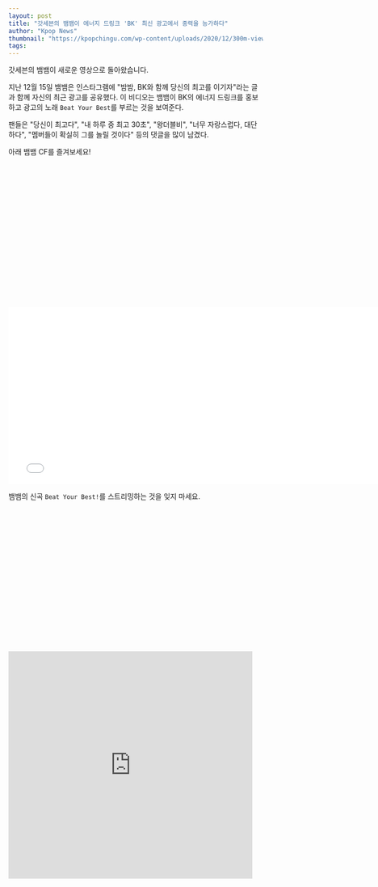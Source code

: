 ```yaml
---
layout: post
title: "갓세븐의 뱀뱀이 에너지 드링크 'BK' 최신 광고에서 중력을 능가하다"
author: "Kpop News"
thumbnail: "https://kpopchingu.com/wp-content/uploads/2020/12/300m-views-3-2-890x512.png"
tags: 
---
```



갓세븐의 뱀뱀이 새로운 영상으로 돌아왔습니다.

지난 12월 15일 뱀뱀은 인스타그램에 "밤밤, BK와 함께 당신의 최고를 이기자"라는 글과 함께 자신의 최근 광고를 공유했다. 이 비디오는 뱀뱀이 BK의 에너지 드링크를 홍보하고 광고의 노래 `Beat Your Best`를 부르는 것을 보여준다.

팬들은 "당신이 최고다", "내 하루 중 최고 30초", "왕더블비", "너무 자랑스럽다, 대단하다", "멤버들이 확실히 그를 놀릴 것이다" 등의 댓글을 많이 남겼다.

아래 뱀뱀 CF를 즐겨보세요!


<div class="video_wrapper" style="padding-top: 56.25%;">
    <iframe width="760" height="350" frameborder="0" allow="accelerometer; autoplay; clipboard-write; encrypted-media; gyroscope; picture-in-picture" allowfullscreen="" class="lazyload" src="null"></iframe>
</div>


뱀뱀의 신곡 `Beat Your Best!`를 스트리밍하는 것을 잊지 마세요.


<div class="video_wrapper" style="padding-top: 56.25%;">
    <iframe id="twitter-widget-0" scrolling="no" frameborder="0" allowtransparency="true" allowfullscreen="true" class="" style="position: static; visibility: visible; width: 483px; height: 450px; display: block; flex-grow: 1;" title="Twitter Tweet" src="https://platform.twitter.com/embed/Tweet.html?dnt=false&amp;embedId=twitter-widget-0&amp;frame=false&amp;hideCard=false&amp;hideThread=false&amp;id=1338662962739912709&amp;lang=en&amp;origin=https%3A%2F%2Fkpopchingu.com%2F2020%2F12%2F15%2Fgot7s-bambam-beats-gravity-in-latest-commercial-for-energy-drink-bk%2F&amp;theme=light&amp;widgetsVersion=889aa01%3A1612811843556&amp;width=550px" data-tweet-id="1338662962739912709"></iframe>
</div>
